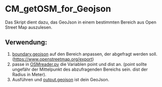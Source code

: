 # CM_getOSM_for_Geojson
Das Skript dient dazu, das GeoJson in einem bestimmten Bereich aus Open Street Map auszulesen. 

## Verwendung:
1. [boundary.geojson](boundary.geojson) auf den Bereich anpassen, der abgefragt werden soll. (https://www.openstreetmap.org/export)
2. passe in [OSMreader.py](OSMreader.py) die Variablen point und dist an. (point sollte ungefähr der Mittelpunkt des abzufragenden Bereichs sein. dist der Radius in Meter).
3. Ausführen und [output.geojson](output.geojson) ist dein GeoJson.